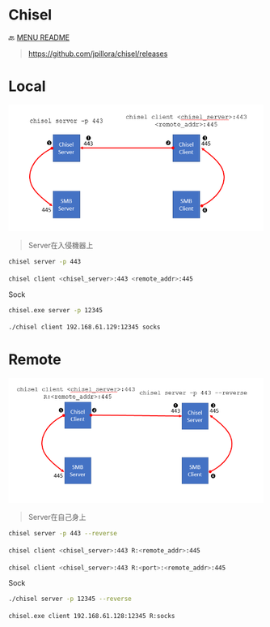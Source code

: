 Chisel
===
🔙 [MENU README](./Pivot%20&%20Double%20Pivot.md)

> https://github.com/jpillora/chisel/releases

# Local
![](./Chisel%20Local.png)
> Server在入侵機器上
```bash
chisel server -p 443

chisel client <chisel_server>:443 <remote_addr>:445
```
Sock
```bash
chisel.exe server -p 12345

./chisel client 192.168.61.129:12345 socks
```

# Remote
![](./Chisel%20Remote.png)
> Server在自己身上
```bash
chisel server -p 443 --reverse 

chisel client <chisel_server>:443 R:<remote_addr>:445

chisel client <chisel_server>:443 R:<port>:<remote_addr>:445
```
Sock
```bash
./chisel server -p 12345 --reverse

chisel.exe client 192.168.61.128:12345 R:socks
```
